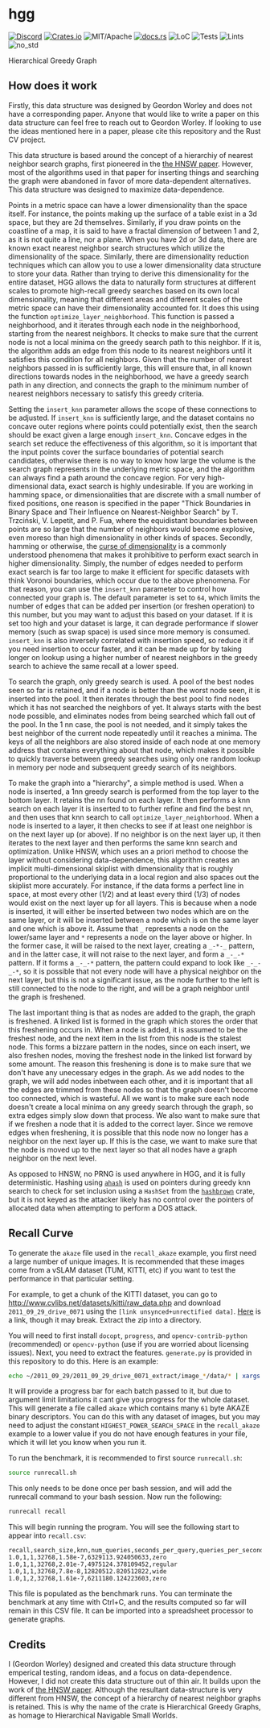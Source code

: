 # hgg

[![Discord][dci]][dcl] [![Crates.io][ci]][cl] ![MIT/Apache][li] [![docs.rs][di]][dl] ![LoC][lo] ![Tests][btl] ![Lints][bll] ![no_std][bnl]

[ci]: https://img.shields.io/crates/v/hgg.svg
[cl]: https://crates.io/crates/hgg/

[li]: https://img.shields.io/crates/l/specs.svg?maxAge=2592000

[di]: https://docs.rs/hgg/badge.svg
[dl]: https://docs.rs/hgg/

[lo]: https://tokei.rs/b1/github/rust-cv/hgg?category=code

[dci]: https://img.shields.io/discord/550706294311485440.svg?logo=discord&colorB=7289DA
[dcl]: https://discord.gg/d32jaam

[btl]: https://github.com/rust-cv/hgg/workflows/tests/badge.svg
[bll]: https://github.com/rust-cv/hgg/workflows/lints/badge.svg
[bnl]: https://github.com/rust-cv/hgg/workflows/no-std/badge.svg

Hierarchical Greedy Graph

## How does it work

Firstly, this data structure was designed by Geordon Worley and does not have a corresponding paper. Anyone that would like to write a paper on this data structure can feel free to reach out to Geordon Worley. If looking to use the ideas mentioned here in a paper, please cite this repository and the Rust CV project.

This data structure is based around the concept of a hierarchiy of nearest neighbor search graphs, first pioneered in the [the HNSW paper](https://arxiv.org/pdf/1603.09320.pdf). However, most of the algorithms used in that paper for inserting things and searching the graph were abandoned in favor of more data-dependent alternatives. This data structure was designed to maximize data-dependence.

Points in a metric space can have a lower dimensionality than the space itself. For instance, the points making up the surface of a table exist in a 3d space, but they are 2d themselves. Similarly, if you draw points on the coastline of a map, it is said to have a fractal dimension of between 1 and 2, as it is not quite a line, nor a plane. When you have 2d or 3d data, there are known exact nearest neighbor search structures which utilize the dimensionality of the space. Similarly, there are dimensionality reduction techniques which can allow you to use a lower dimensionality data structure to store your data. Rather than trying to derive this dimensionality for the entire dataset, HGG allows the data to naturally form structures at different scales to promote high-recall greedy searches based on its own local dimensionality, meaning that different areas and different scales of the metric space can have their dimensionality accounted for. It does this using the function `optimize_layer_neighborhood`. This function is passed a neighborhood, and it iterates through each node in the neighborhood, starting from the nearest neighbors. It checks to make sure that the current node is not a local minima on the greedy search path to this neighbor. If it is, the algorithm adds an edge from this node to its nearest neighbors until it satisfies this condition for all neighbors. Given that the number of nearest neighbors passed in is sufficiently large, this will ensure that, in all known directions towards nodes in the neighborhood, we have a greedy search path in any direction, and connects the graph to the minimum number of nearest neighbors necessary to satisfy this greedy criteria.

Setting the `insert_knn` parameter allows the scope of these connections to be adjusted. If `insert_knn` is sufficiently large, and the dataset contains no concave outer regions where points could potentially exist, then the search should be exact given a large enough `insert_knn`. Concave edges in the search set reduce the effectiveness of this algorithm, so it is important that the input points cover the surface boundaries of potential search candidates, otherwise there is no way to know how large the volume is the search graph represents in the underlying metric space, and the algorithm can always find a path around the concave region. For very high-dimensional data, exact search is highly undesirable. If you are working in hamming space, or dimensionalities that are discrete with a small number of fixed positions, one reason is specified in the paper "Thick Boundaries in Binary Space and Their Influence on Nearest-Neighbor Search" by T. Trzciński, V. Lepetit, and P. Fua, where the equidistant boundaries between points are so large that the number of neighbors would become explosive, even moreso than high dimensionality in other kinds of spaces. Secondly, hamming or otherwise, the [curse of dimensionality](https://en.wikipedia.org/wiki/Curse_of_dimensionality) is a commonly understood phenomena that makes it prohibitive to perform exact search in higher dimensionality. Simply, the number of edges needed to perform exact search is far too large to make it efficient for specific datasets with think Voronoi boundaries, which occur due to the above phenomena. For that reason, you can use the `insert_knn` parameter to control how connected your graph is. The default parameter is set to `64`, which limits the number of edges that can be added per insertion (or freshen operation) to this number, but you may want to adjust this based on your dataset. If it is set too high and your dataset is large, it can degrade performance if slower memory (such as swap space) is used since more memory is consumed. `insert_knn` is also inversely correlated with insertion speed, so reduce it if you need insertion to occur faster, and it can be made up for by taking longer on lookup using a higher number of nearest neighbors in the greedy search to achieve the same recall at a lower speed.

To search the graph, only greedy search is used. A pool of the best nodes seen so far is retained, and if a node is better than the worst node seen, it is inserted into the pool. It then iterates through the best pool to find nodes which it has not searched the neighbors of yet. It always starts with the best node possible, and eliminates nodes from being searched which fall out of the pool. In the 1 nn case, the pool is not needed, and it simply takes the best neighbor of the current node repeatedly until it reaches a minima. The keys of all the neighbors are also stored inside of each node at one memory address that contains everything about that node, which makes it possible to quickly traverse between greedy searches using only one random lookup in memory per node and subsequent greedy search of its neighbors.

To make the graph into a "hierarchy", a simple method is used. When a node is inserted, a 1nn greedy search is performed from the top layer to the bottom layer. It retains the nn found on each layer. It then performs a knn search on each layer it is inserted to to further refine and find the best nn, and then uses that knn search to call `optimize_layer_neighborhood`. When a node is inserted to a layer, it then checks to see if at least one neighbor is on the next layer up (or above). If no neighbor is on the next layer up, it then iterates to the next layer and then performs the same knn search and optimization. Unlike HNSW, which uses an a priori method to choose the layer without considering data-dependence, this algorithm creates an implicit multi-dimensional skiplist with dimensionality that is roughly proportional to the underlying data in a local region and also spaces out the skiplist more accurately. For instance, if the data forms a perfect line in space, at most every other (1/2) and at least every third (1/3) of nodes would exist on the next layer up for all layers. This is because when a node is inserted, it will either be inserted between two nodes which are on the same layer, or it will be inserted between a node which is on the same layer and one which is above it. Assume that `_` represents a node on the lower/same layer and `*` represents a node on the layer above or higher. In the former case, it will be raised to the next layer, creating a `_-*-_` pattern, and in the latter case, it will not raise to the next layer, and form a `_-_-*` pattern. If it forms a `_-_-*` pattern, the pattern could expand to look like `_-_-_-*`, so it is possible that not every node will have a physical neighbor on the next layer, but this is not a significant issue, as the node further to the left is still connected to the node to the right, and will be a graph neighbor until the graph is freshened.

The last important thing is that as nodes are added to the graph, the graph is freshened. A linked list is formed in the graph which stores the order that this freshening occurs in. When a node is added, it is assumed to be the freshest node, and the next item in the list from this node is the stalest node. This forms a bizzare pattern in the nodes, since on each insert, we also freshen nodes, moving the freshest node in the linked list forward by some amount. The reason this freshening is done is to make sure that we don't have any unecessary edges in the graph. As we add nodes to the graph, we will add nodes inbetween each other, and it is important that all the edges are trimmed from these nodes so that the graph doesn't become too connected, which is wasteful. All we want is to make sure each node doesn't create a local minima on any greedy search through the graph, so extra edges simply slow down that process. We also want to make sure that if we freshen a node that it is added to the correct layer. Since we remove edges when freshening, it is possible that this node now no longer has a neighbor on the next layer up. If this is the case, we want to make sure that the node is moved up to the next layer so that all nodes have a graph neighbor on the next level.

As opposed to HNSW, no PRNG is used anywhere in HGG, and it is fully deterministic. Hashing using [`ahash`](https://github.com/tkaitchuck/aHash/) is used on pointers during greedy knn search to check for set inclusion using a `HashSet` from the [`hashbrown`](https://github.com/rust-lang/hashbrown) crate, but it is not keyed as the attacker likely has no control over the pointers of allocated data when attempting to perform a DOS attack.

## Recall Curve

To generate the `akaze` file used in the `recall_akaze` example, you first need a large number of unique images. It is recommended that these images come from a vSLAM dataset (TUM, KITTI, etc) if you want to test the performance in that particular setting.

For example, to get a chunk of the KITTI dataset, you can go to http://www.cvlibs.net/datasets/kitti/raw_data.php and download `2011_09_29_drive_0071` using the `[link unsynced+unrectified data]`. [Here](https://s3.eu-central-1.amazonaws.com/avg-kitti/raw_data/2011_09_29_drive_0071/2011_09_29_drive_0071_extract.zip) is a link, though it may break. Extract the zip into a directory.

You will need to first install `docopt`, `progress`, and `opencv-contrib-python` (recommended) or `opencv-python` (use if you are worried about licensing issues). Next, you need to extract the features. `generate.py` is provided in this repository to do this. Here is an example:

```bash
echo ~/2011_09_29/2011_09_29_drive_0071_extract/image_*/data/* | xargs python generate.py akaze > akaze
```


It will provide a progress bar for each batch passed to it, but due to argument limit limitations it cant give you progress for the whole dataset. This will generate a file called `akaze` which contains many `61` byte AKAZE binary descriptors. You can do this with any dataset of images, but you may need to adjust the constant `HIGHEST_POWER_SEARCH_SPACE` in the `recall_akaze` example to a lower value if you do not have enough features in your file, which it will let you know when you run it.

To run the benchmark, it is recommended to first source `runrecall.sh`:

```bash
source runrecall.sh
```

This only needs to be done once per bash session, and will add the runrecall command to your bash session. Now run the following:

```bash
runrecall recall
```

This will begin running the program. You will see the following start to appear into `recall.csv`:

```csv
recall,search_size,knn,num_queries,seconds_per_query,queries_per_second,strategy
1.0,1,1,32768,1.58e-7,6329113.924050633,zero
1.0,1,1,32768,2.01e-7,4975124.378109452,regular
1.0,1,1,32768,7.8e-8,12820512.820512822,wide
1.0,1,2,32768,1.61e-7,6211180.124223603,zero
```

This file is populated as the benchmark runs. You can terminate the benchmark at any time with Ctrl+C, and the results computed so far will remain in this CSV file. It can be imported into a spreadsheet processor to generate graphs.

## Credits

I (Geordon Worley) designed and created this data structure through emperical testing, random ideas, and a focus on data-dependence. However, I did not create this data structure out of thin air. It builds upon the work of [the HNSW paper](https://arxiv.org/pdf/1603.09320.pdf). Although the resultant data-structure is very different from HNSW, the concept of a hierarchy of nearest neighbor graphs is retained. This is why the name of the crate is Hierarchical Greedy Graphs, as homage to Hierarchical Navigable Small Worlds.
